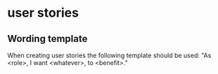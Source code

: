 # user stories

## Wording template
When creating user stories the following template should be used:
"As \<role\>, I want \<whatever\>, to \<benefit\>."




